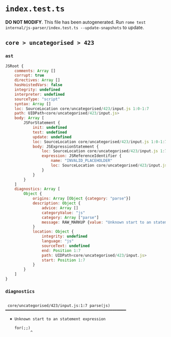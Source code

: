 # `index.test.ts`

**DO NOT MODIFY**. This file has been autogenerated. Run `rome test internal/js-parser/index.test.ts --update-snapshots` to update.

## `core > uncategorised > 423`

### `ast`

```javascript
JSRoot {
	comments: Array []
	corrupt: true
	directives: Array []
	hasHoistedVars: false
	integrity: undefined
	interpreter: undefined
	sourceType: "script"
	syntax: Array []
	loc: SourceLocation core/uncategorised/423/input.js 1:0-1:7
	path: UIDPath<core/uncategorised/423/input.js>
	body: Array [
		JSForStatement {
			init: undefined
			test: undefined
			update: undefined
			loc: SourceLocation core/uncategorised/423/input.js 1:0-1:7
			body: JSExpressionStatement {
				loc: SourceLocation core/uncategorised/423/input.js 1:7-1:7
				expression: JSReferenceIdentifier {
					name: "INVALID_PLACEHOLDER"
					loc: SourceLocation core/uncategorised/423/input.js 1:7-1:7
				}
			}
		}
	]
	diagnostics: Array [
		Object {
			origins: Array [Object {category: "parse"}]
			description: Object {
				advice: Array []
				categoryValue: "js"
				category: Array ["parse"]
				message: RAW_MARKUP {value: "Unknown start to an statement expression"}
			}
			location: Object {
				integrity: undefined
				language: "js"
				sourceText: undefined
				end: Position 1:7
				path: UIDPath<core/uncategorised/423/input.js>
				start: Position 1:7
			}
		}
	]
}
```

### `diagnostics`

```

 core/uncategorised/423/input.js:1:7 parse(js) ━━━━━━━━━━━━━━━━━━━━━━━━━━━━━━━━━━━━━━━━━━━━━━━━━━━━━

  ✖ Unknown start to an statement expression

    for(;;)
           ^


```
